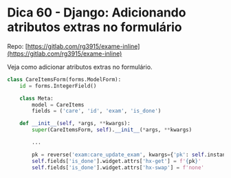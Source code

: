 # Dica 60 - Django: Adicionando atributos extras no formulário

Repo: [https://gitlab.com/rg3915/exame-inline](https://gitlab.com/rg3915/exame-inline)

Veja como adicionar atributos extras no formulário.

```python
class CareItemsForm(forms.ModelForm):
    id = forms.IntegerField()

    class Meta:
        model = CareItems
        fields = ('care', 'id', 'exam', 'is_done')

    def __init__(self, *args, **kwargs):
        super(CareItemsForm, self).__init__(*args, **kwargs)

        ...

        pk = reverse('exam:care_update_exam', kwargs={'pk': self.instance.pk})
        self.fields['is_done'].widget.attrs['hx-get'] = f'{pk}'
        self.fields['is_done'].widget.attrs['hx-swap'] = f'none'

```